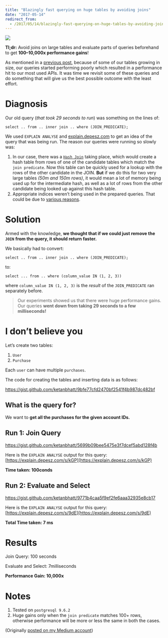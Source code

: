 ```yaml
---
title: "Blazingly fast querying on huge tables by avoiding joins"
date: "2017-05-14"
redirect_from:
  - /2017/05/14/blazingly-fast-querying-on-huge-tables-by-avoiding-joins/
---
```


![](https://ktbt10.files.wordpress.com/2017/05/20f64-1edvahyjugfkd9csh8ocunq.png)

**Tl;dr:** Avoid joins on large tables and evaluate parts of queries beforehand to get **100–10,000x performance gains**!

As mentioned in a [previous post](http://ketanbhatt.com/2017/05/14/blazingly-fast-querying-on-huge-tables-by-avoiding-joins/), because of some of our tables growing in size, our queries started performing poorly which resulted in a performance hit to our most used APIs. It was time we revisit some of these queries and do something that will give us the best possible outcome with the least effort.

# Diagnosis

Our old query (_that took 29 seconds to run_) was something on the lines of:

`select .. from .. inner join .. where (JOIN_PREDICATE);`

We used `EXPLAIN ANALYSE` and [explain.depesz.com](https://explain.depesz.com) to get an idea of the query that was being run. The reason our queries were running so slowly was:

1. In our case, there was a [`Hash Join`](https://www.depesz.com/2013/05/09/explaining-the-unexplainable-part-3/#hash) taking place, which would create a hash table from rows of one of the candidate tables which match the `join predicate`. Now this table can be quickly used for a lookup with the rows of the other candidate in the JOIN. **But** if we do this for two very large tables _(50m and 150m rows)_, it would mean a lot of memory being used up for the intermediate hash, as well as a lot of rows from the other candidate being looked up against this hash table.
2. Appropriate indices weren’t being used in the prepared queries. That could be due to [various reasons](https://www.depesz.com/2010/09/09/why-is-my-index-not-being-used/).

# Solution

Armed with the knowledge, **we thought that if we could just remove the** **`JOIN`** **from the query, it should return faster.**

We basically had to convert:

`select .. from .. inner join .. where (JOIN_PREDICATE);`

to:

`select ... from .. where (column_value IN (1, 2, 3))`

where `column_value IN (1, 2, 3)` is the _result_ of the `JOIN_PREDICATE` ran separately before.

> Our experiments showed us that there were huge performance gains. Our queries **went down from taking 29 seconds to a few milliseconds!**

# I don’t believe you

Let’s create two tables:

1. `User`
2. `Purchase`

Each `user` can have multiple `purchases`.

The code for creating the tables and inserting data is as follows:

https://gist.github.com/ketanbhatt/9bfe77cfd2470bf2541f4b987dc482bf

## What is the query for?

We want to **get all the purchases for the given account IDs.**

## Run 1: Join Query

https://gist.github.com/ketanbhatt/5699b09bee5475e3f7dcef5abd128f4b

Here is the `EXPLAIN ANALYSE` output for this query: [https://explain.depesz.com/s/kGP](https://explain.depesz.com/s/kGP)

**Time taken: 100conds**

## Run 2: Evaluate and Select

https://gist.github.com/ketanbhatt/9771b4caa5f9ef2fe6aaa32935e8cb17

Here is the `EXPLAIN ANALYSE` output for this query: [https://explain.depesz.com/s/9dE](https://explain.depesz.com/s/9dE)

**Total Time taken: 7 ms**

# Results

Join Query: 100 seconds

Evaluate and Select: 7milliseconds

**Performance Gain: 10,000x**

# Notes

1. Tested on `postgresql 9.6.2`
2. Huge gains only when the `join predicate` matches 100+ rows, otherwise performance will be more or less the same in both the cases.

(Originally [posted on my Medium account](https://medium.com/squad-engineering/blazingly-fast-querying-on-huge-tables-by-avoiding-joins-5be0fca2f523))
